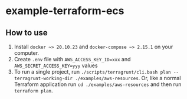 # example-terraform-ecs

## How to use

1. Install `docker ~> 20.10.23` and `docker-compose ~> 2.15.1` on your computer.
1. Create `.env` file with `AWS_ACCESS_KEY_ID=xxx` and `AWS_SECRET_ACCESS_KEY=yyy` values
1. To run a single project, run `./scripts/terragrunt/cli.bash plan --terragrunt-working-dir ./examples/aws-resources`. Or, like a normal Terraform application run `cd ./examples/aws-resources` and then run `terraform plan`.
